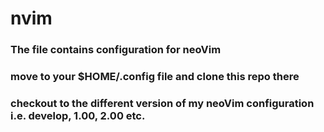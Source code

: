 # nvim
### The file contains configuration for neoVim
### move to your $HOME/.config file and clone this repo there
### checkout to the different version of my neoVim configuration i.e. develop, 1.00, 2.00 etc.
